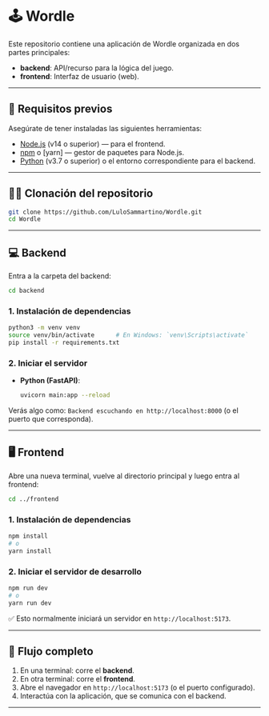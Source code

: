 # 🕹️ Wordle

Este repositorio contiene una aplicación de Wordle organizada en dos partes principales:

- **backend**: API/recurso para la lógica del juego.
- **frontend**: Interfaz de usuario (web).

---

## 🎯 Requisitos previos

Asegúrate de tener instaladas las siguientes herramientas:

- [Node.js](https://nodejs.org) (v14 o superior) — para el frontend.
- [npm](https://www.npmjs.com) o [yarn] — gestor de paquetes para Node.js.
- [Python](https://www.python.org) (v3.7 o superior) o el entorno correspondiente para el backend.

---

## ⛓️‍💥 Clonación del repositorio

```bash
git clone https://github.com/LuloSammartino/Wordle.git
cd Wordle
```

---

## 💻 Backend

Entra a la carpeta del backend:

```bash
cd backend
```

### 1. Instalación de dependencias


  ```bash
  python3 -m venv venv
  source venv/bin/activate      # En Windows: `venv\Scripts\activate`
  pip install -r requirements.txt
  ```

### 2. Iniciar el servidor

- **Python (FastAPI)**:
  ```bash
  uvicorn main:app --reload
  ```

Verás algo como: `Backend escuchando en http://localhost:8000` (o el puerto que corresponda).

---

## 🖥️ Frontend

Abre una nueva terminal, vuelve al directorio principal y luego entra al frontend:

```bash
cd ../frontend
```

### 1. Instalación de dependencias

```bash
npm install
# o
yarn install
```


### 2. Iniciar el servidor de desarrollo

```bash
npm run dev
# o
yarn run dev
```

✅ Esto normalmente iniciará un servidor en `http://localhost:5173`.

---

##  🧬 Flujo completo

1. En una terminal: corre el **backend**.
2. En otra terminal: corre el **frontend**.
3. Abre el navegador en `http://localhost:5173` (o el puerto configurado).
4. Interactúa con la aplicación, que se comunica con el backend.

---




